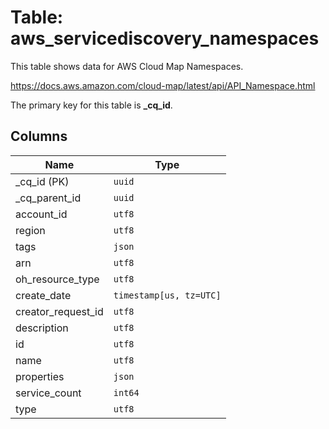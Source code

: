 # Table: aws_servicediscovery_namespaces

This table shows data for AWS Cloud Map Namespaces.

https://docs.aws.amazon.com/cloud-map/latest/api/API_Namespace.html

The primary key for this table is **_cq_id**.

## Columns

| Name          | Type          |
| ------------- | ------------- |
|_cq_id (PK)|`uuid`|
|_cq_parent_id|`uuid`|
|account_id|`utf8`|
|region|`utf8`|
|tags|`json`|
|arn|`utf8`|
|oh_resource_type|`utf8`|
|create_date|`timestamp[us, tz=UTC]`|
|creator_request_id|`utf8`|
|description|`utf8`|
|id|`utf8`|
|name|`utf8`|
|properties|`json`|
|service_count|`int64`|
|type|`utf8`|
